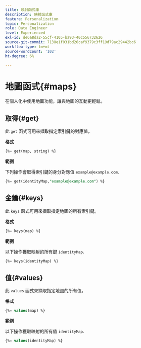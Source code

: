 ```yaml
---
title: 映射函式庫
description: 映射函式庫
feature: Personalization
topic: Personalization
role: Data Engineer
level: Experienced
exl-id: de6a8da2-55cf-4105-ba93-40c556732626
source-git-commit: 7138e1f031bd26caf9379c3ff19d79ac29442bc6
workflow-type: tm+mt
source-wordcount: '102'
ht-degree: 6%

---
```


# 地圖函式{#maps}

在個人化中使用地圖功能，讓與地圖的互動更輕鬆。

## 取得{#get}

此 `get` 函式可用來擷取指定索引鍵的對應值。

**格式**

```sql
{%= get(map, string) %}
```

**範例**

下列操作會取得索引鍵的身分對應值 `example@example.com`.

```sql
{%= get(identityMap,"example@example.com") %}
```

## 金鑰{#keys}

此 `keys` 函式可用來擷取指定地圖的所有索引鍵。

**格式**

```sql
{%= keys(map) %}
```

**範例**

以下操作獲取映射的所有鍵 `identityMap`.

```sql
{%= keys(identityMap) %}
```

## 值{#values}

此 `values` 函式來擷取指定地圖的所有值。

**格式**

```sql
{%= values(map) %}
```

**範例**

以下操作獲取映射的所有值 `identityMap`.

```sql
{%= values(identityMap) %}
```
